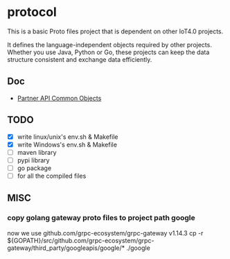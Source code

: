 # protocol
This is a basic Proto files project that is dependent on other IoT4.0 projects.

It defines the language-independent objects required by other projects. Whether you use Java, Python or Go, these projects can keep the data structure consistent and exchange data efficiently.
## Doc
- [Partner API Common Objects](https://confluence.tclking.com/display/IoT4/Partner+API+Common+Objects)

## TODO
- [x] write linux/unix's env.sh & Makefile 
- [x] write Windows's env.sh & Makefile 
- [ ] maven library
- [ ] pypi library
- [ ] go package
- [ ] for all the compiled files

## MISC
### copy golang gateway proto files to project path google
now we use github.com/grpc-ecosystem/grpc-gateway v1.14.3
cp -r ${GOPATH}/src/github.com/grpc-ecosystem/grpc-gateway/third_party/googleapis/google/* ./google